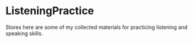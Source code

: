 # ListeningPractice
Stores here are some of my collected materials for practicing listening and speaking skills.
